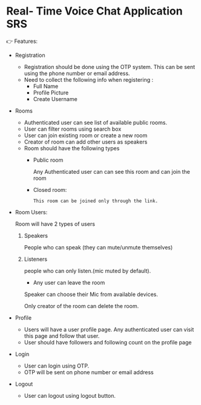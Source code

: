 # Real- Time Voice Chat Application SRS

👉 Features:

- Registration
    - Registration should be done using the OTP system. This can be sent using the phone number or email address.
    - Need to collect the following info when registering :
        - Full Name
        - Profile Picture
        - Create Username

- Rooms
    - Authenticated user can see list of available public rooms.
    - User can filter rooms using search box
    - User can join existing room or create a new room
    - Creator of room can add other users as speakers
    - Room should have the following types
        - Public room
            
            Any Authenticated user can can see this room and can join the room
            
        - Closed room:
            
              This room can be joined only through the link.
            
- Room Users:
    
    Room will have 2 types of users
    
    1. Speakers
        
        People who can speak (they can mute/unmute themselves)
        
    2. Listeners
        
        people who can only listen.(mic muted by default).
        
        - Any user can leave the room
        
        Speaker can choose their Mic from available devices.
        
        Only creator of the room can delete the room.
        
- Profile
    - Users will have a user profile page. Any authenticated user can visit this page and follow that user.
    - User should have followers and following count on the profile page
- Login
    - User can login using OTP.
    - OTP will be sent on phone number or email address
- Logout
    - User can logout using logout button.